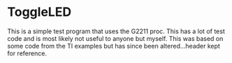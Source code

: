 ToggleLED
=========
This is a simple test program that uses the G2211 proc. 
This has a lot of test code and is most likely not useful 
to anyone but myself.
This was based on some code from the TI examples but has since
been altered...header kept for reference.